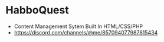 # HabboQuest
 * Content Management Sytem Built In HTML/CSS/PHP
 * https://discord.com/channels/@me/857094077987815434
